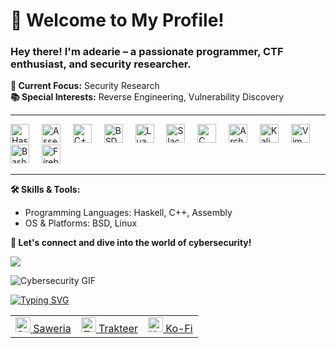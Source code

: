 <h1 align="left">👋 Welcome to My Profile!</h1>

### Hey there! I'm **adearie** – a passionate programmer, CTF enthusiast, and security researcher. 

**🔎 Current Focus:** Security Research  
**📚 Special Interests:** Reverse Engineering, Vulnerability Discovery

---

<div align="left">
  <img src="https://skillicons.dev/icons?i=haskell" height="30" alt="Haskell logo"  />
  <img width="12" />
  <img src="https://nasm.us/images/nasm.png" height="30" alt="Assembly (NASM) logo"  />
  <img width="12" />
  <img src="https://skillicons.dev/icons?i=cpp" height="30" alt="C++ logo"  />
  <img width="12" />
  <img src="https://skillicons.dev/icons?i=bsd" height="30" alt="BSD logo"  />
  <img width="12" />
  <img src="https://skillicons.dev/icons?i=lua" height="30" alt="Lua logo"  />
  <img width="12" />
  <img src="https://upload.wikimedia.org/wikipedia/commons/thumb/3/34/Slackware_logo.svg/512px-Slackware_logo.svg.png" height="30" alt="Slackware logo"  />
  <img width="12" />
  <img src="https://skillicons.dev/icons?i=c" height="30" alt="C logo"  />
  <img width="12" />
  <img src="https://skillicons.dev/icons?i=arch" height="30" alt="Arch Linux logo"  />
  <img width="12" />
  <img src="https://skillicons.dev/icons?i=kali" height="30" alt="Kali Linux logo"  />
  <img width="12" />
  <img src="https://skillicons.dev/icons?i=vim" height="30" alt="Vim logo"  />
  <img width="12" />
  <img src="https://skillicons.dev/icons?i=bash" height="30" alt="Bash logo"  />
  <img width="12" />
  <img src="https://skillicons.dev/icons?i=firebase" height="30" alt="Firebase logo"  />
</div>

---

**🛠️ Skills & Tools:**
- Programming Languages: Haskell, C++, Assembly
- OS & Platforms: BSD, Linux

**🚀 Let's connect and dive into the world of cybersecurity!**


![](https://komarev.com/ghpvc/?username=ariadesupriyatna)



![Cybersecurity GIF](https://media1.tenor.com/m/hoCDEsJMHXUAAAAd/assembly-coding.gif)

[![Typing SVG](https://readme-typing-svg.demolab.com/?lines=Hack.the.Universe)](https://git.io/typing-svg)


<table style="text-align: center; width: 100%;">
  <tr>
    <td>
      <a href="https://saweria.co/ariadesupriyatna">
        <img src="https://substackcdn.com/image/fetch/f_auto,q_auto:good,fl_progressive:steep/https%3A%2F%2Fbucketeer-e05bbc84-baa3-437e-9518-adb32be77984.s3.amazonaws.com%2Fpublic%2Fimages%2F01c81f8c-18c9-47d7-b7ad-c04058016626_225x225.png" width="24" alt="Saweria"> Saweria
      </a>
    </td>
    <td>
      <a href="https://trakteer.id/ari_adesupriyatna/tip">
        <img src="https://cdn.trakteer.id/images/mix/trakteer-icon-thumbnail.png" width="24" alt="Trakteer"> Trakteer
      </a>
    </td>
    <td>
      <a href="https://ko-fi.com/ariadesupriyatna">
        <img src="https://uploads-ssl.webflow.com/5c14e387dab576fe667689cf/61e1116779fc0a9bd5bdbcc7_Frame%206.png" width="24" alt="Ko-Fi"> Ko-Fi
      </a>
    </td>
  </tr>
</table>
